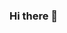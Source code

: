 ### Hi there 👋

<!--
**K9KDeveloper/K9KDeveloper** is a ✨ _special_ ✨ repository because its `README.md` (this file) appears on your GitHub profile.

Here are some ideas to get you started:

- 🔭 I’m currently working on Bread
- 🌱 I’m currently learning JavaScript
- ⚡ Fun fact: I love Bred
-->
